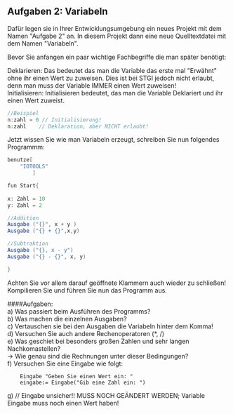 ## Aufgaben 2: Variabeln

Dafür legen sie in Ihrer Entwicklungsumgebung ein neues Projekt mit dem Namen "Aufgabe 2" an.
In diesem Projekt dann eine neue Quelltextdatei mit dem Namen "Variabeln".

Bevor Sie anfangen ein paar wichtige Fachbegriffe die man später benötigt:

Deklarieren: Das bedeutet das man die Variable das erste mal "Erwähnt" ohne ihr einen Wert zu zuweisen. Dies ist bei STGI jedoch nicht erlaubt, denn man muss der Variable IMMER einen Wert zuweisen!<BR>
Initialisieren: Initialisieren bedeutet, das man die Variable Deklariert und ihr einen Wert zuweist.<BR>
````java
//Beispiel
n:zahl = 0 // Initialisierung!
n:zahl    // Deklaration, aber NICHT erlaubt!
````
Jetzt wissen Sie wie man Variabeln erzeugt, schreiben Sie nun folgendes Programmm:
````java
benutze[
    "IOTOOLS"
        ]

fun Start{
    
x: Zahl = 10
y: Zahl = 2

//Addition
Ausgabe ("{}", x + y )
Ausgabe ("{} + {}",x,y)

//Subtraktion
Ausgabe ("{}, x - y")
Ausgabe ("{} - {}", x, y)

}
````
Achten Sie vor allem darauf geöffnete Klammern auch wieder zu schließen! 
Kompilieren Sie und führen Sie nun das Programm aus.

####Aufgaben:<BR>
a) Was passiert beim Ausführen des Programms?<BR>
b) Was machen die einzelnen Ausgaben?<BR>
c) Vertauschen sie bei den Ausgaben die Variabeln hinter dem Komma!<BR>
d) Versuchen Sie auch andere Rechenoperatoren (*, /)<BR>
e) Was geschiet bei besonders großen Zahlen und sehr langen Nachkomastellen?<BR>
        -> Wie genau sind die Rechnungen unter dieser Bedingungen?<BR>
f) Versuchen Sie eine Eingabe wie folgt:<BR>
````
    Eingabe "Geben Sie einen Wert ein: "
    eingabe:= Eingabe("Gib eine Zahl ein: ")
````
g) // Eingabe unsicher!! MUSS NOCH GEÄNDERT WERDEN; Variable Eingabe muss noch einen Wert haben!
